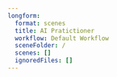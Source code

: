 ```yaml
---
longform:
  format: scenes
  title: AI Pratictioner
  workflow: Default Workflow
  sceneFolder: /
  scenes: []
  ignoredFiles: []
---
```

